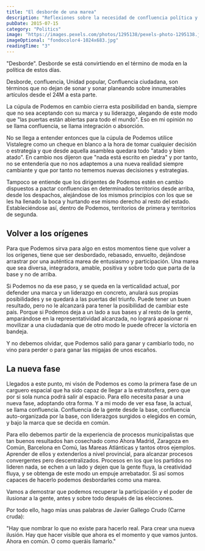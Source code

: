 ```yaml
---
title: "El desborde de una marea"
description: "Reflexiones sobre la necesidad de confluencia política y el papel de Podemos en el panorama político español."
pubDate: 2015-07-15
category: "Politics"
image: "https://images.pexels.com/photos/1295138/pexels-photo-1295138.jpeg?auto=compress&cs=tinysrgb&w=1260&h=750&dpr=2"
imageOptional: "fondocolor4-1024x683.jpg"
readingTime: "3"
---
```


"Desborde". Desborde se está convirtiendo en el término de moda en la política de estos días.

Desborde, confluencia, Unidad popular, Confluencia ciudadana, son términos que no dejan de sonar y sonar planeando sobre innumerables artículos desde el 24M a esta parte.

La cúpula de Podemos en cambio cierra esta posibilidad en banda, siempre que no sea aceptando con su marca y su liderazgo, alegando de este modo que "las puertas están abiertas para todo el mundo". Eso en mi opinión no se llama confluencia, se llama integración o absorción.

No se llega a entender entonces que la cúpula de Podemos utilice Vistalegre como un cheque en blanco a la hora de tomar cualquier decisión o estrategia y que desde aquella asamblea quedara todo "atado y bien atado". En cambio nos dijeron que "nada está escrito en piedra" y por tanto, no se entendería que no nos adaptemos a una nueva realidad siempre cambiante y que por tanto no tememos nuevas decisiones y estrategias.

Tampoco se entiende que los dirigentes de Podemos estén en cambio dispuestos a pactar confluencias en determinados territorios desde arriba, desde los despachos, alejándose de los mismos principios con los que se les ha llenado la boca y hurtando ese mismo derecho al resto del estado. Estableciéndose así, dentro de Podemos, territorios de primera y territorios de segunda.

## Volver a los orígenes

Para que Podemos sirva para algo en estos momentos tiene que volver a los orígenes, tiene que ser desbordado, rebasado, envuelto, dejándose arrastrar por una auténtica marea de entusiasmo y participación. Una marea que sea diversa, integradora, amable, positiva y sobre todo que parta de la base y no de arriba.

Si Podemos no da ese paso, y se queda en la verticalidad actual, por defender una marca y un liderazgo en concreto, anulará sus propias posibilidades y se quedará a las puertas del triunfo. Puede tener un buen resultado, pero no le alcanzará para tener la posibilidad de cambiar este país. Porque si Podemos deja a un lado a sus bases y al resto de la gente, amparándose en la representatividad alcanzada, no logrará apasionar ni movilizar a una ciudadanía que de otro modo le puede ofrecer la victoria en bandeja.

Y no debemos olvidar, que Podemos salió para ganar y cambiarlo todo, no vino para perder o para ganar las migajas de unos escaños.

## La nueva fase

Llegados a este punto, mi visón de Podemos es como la primera fase de un carguero espacial que ha sido capaz de llegar a la estratosfera, pero que por si sola nunca podrá salir al espacio. Para ello necesita pasar a una nueva fase, adoptando otra forma. Y a mi modo de ver esa fase, la actual, se llama confluencia. Confluencia de la gente desde la base, confluencia auto-organizada por la base, con liderazgos surgidos o elegidos en común, y bajo la marca que se decida en común.

Para ello debemos partir de la experiencia de procesos municipalistas que tan buenos resultados han cosechado como Ahora Madrid, Zaragoza en Común, Barcelona en Comú, las Mareas Atlánticas y tantos otros ejemplos. Aprender de ellos y extenderlos a nivel provincial, para alcanzar procesos convergentes pero descentralizados. Procesos en los que los partidos no lideren nada, se echen a un lado y dejen que la gente fluya, la creatividad fluya, y se obtenga de este modo un empuje arrebatador. Si así somos capaces de hacerlo podemos desbordarles como una marea.

Vamos a demostrar que podemos recuperar la participación y el poder de ilusionar a la gente, antes y sobre todo después de las elecciones.

Por todo ello, hago mías unas palabras de Javier Gallego Crudo (Carne cruda):

"Hay que nombrar lo que no existe para hacerlo real. Para crear una nueva ilusión. Hay que hacer visible que ahora es el momento y que vamos juntos. Ahora en común. O como queráis llamarlo."